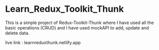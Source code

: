 # Learn_Redux_Toolkit_Thunk

This is a simple project of Redux-Toolkit-Thunk where I have used all the basic operations (CRUD) and I have used mockAPI to add, update and delete data.

live link : learnreduxthunk.netlify.app
